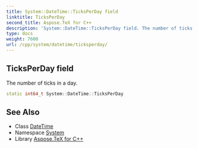 ```yaml
---
title: System::DateTime::TicksPerDay field
linktitle: TicksPerDay
second_title: Aspose.TeX for C++
description: 'System::DateTime::TicksPerDay field. The number of ticks in a day in C++.'
type: docs
weight: 7600
url: /cpp/system/datetime/ticksperday/
---
```

## TicksPerDay field


The number of ticks in a day.

```cpp
static int64_t System::DateTime::TicksPerDay
```

## See Also

* Class [DateTime](../)
* Namespace [System](../../)
* Library [Aspose.TeX for C++](../../../)
